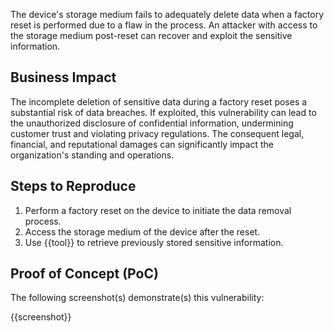The device's storage medium fails to adequately delete data when a factory reset is performed due to a flaw in the process. An attacker with access to the storage medium post-reset can recover and exploit the sensitive information.

## Business Impact

The incomplete deletion of sensitive data during a factory reset poses a substantial risk of data breaches. If exploited, this vulnerability can lead to the unauthorized disclosure of confidential information, undermining customer trust and violating privacy regulations. The consequent legal, financial, and reputational damages can significantly impact the organization's standing and operations.

## Steps to Reproduce

1. Perform a factory reset on the device to initiate the data removal process.
2. Access the storage medium of the device after the reset.
3. Use {{tool}} to retrieve previously stored sensitive information.

## Proof of Concept (PoC)

The following screenshot(s) demonstrate(s) this vulnerability:

{{screenshot}}
